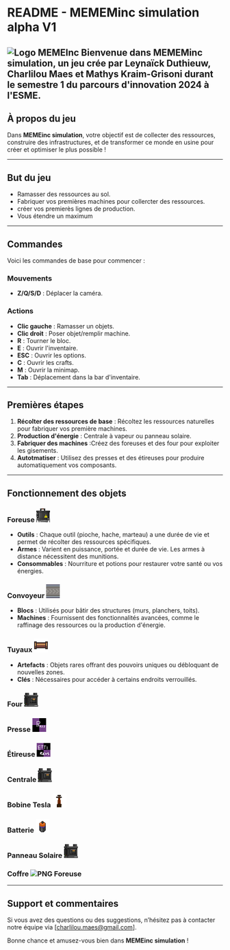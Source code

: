 # README - MEMEMinc simulation alpha V1

![Logo MEMEInc](assets/logo.png)
Bienvenue dans **MEMEMinc simulation**, un jeu crée par Leynaïck Duthieuw, Charlilou Maes et Mathys Kraim-Grisoni durant le semestre 1 du parcours d'innovation 2024 à l'ESME.
---

## À propos du jeu

Dans **MEMEinc simulation**, votre objectif est de collecter des ressources, construire des infrastructures, et de transformer ce monde en usine pour créer et optimiser le plus possible !

---

## But du jeu

- Ramasser des ressources au sol.
- Fabriquer vos premières machines pour collercter des ressources.
- créer vos premierès lignes de production.
- Vous étendre un maximum

---

## Commandes

Voici les commandes de base pour commencer :

### Mouvements
- **Z/Q/S/D** : Déplacer la caméra.

### Actions
- **Clic gauche** : Ramasser un objets.
- **Clic droit** : Poser objet/remplir machine.
- **R** : Tourner le bloc.
- **E** : Ouvrir l'inventaire.
- **ESC** : Ouvrir les options.
- **C** : Ouvrir les crafts.
- **M** : Ouvrir la minimap.
- **Tab** : Déplacement dans la bar d'inventaire.

---

## Premières étapes

1. **Récolter des ressources de base** : Récoltez les ressources naturelles pour fabriquer vos première machines.
2. **Production d'énergie** : Centrale à vapeur ou panneau solaire.
3. **Fabriquer des machines** :Créez des foreuses et des four pour exploiter les gisements.
4. **Autotmatiser** : Utilisez des presses et des étireuses pour produire automatiquement vos composants.


---

## Fonctionnement des objets

### Foreuse   ![PNG Foreuse](assets/drill.png)
- **Outils** : Chaque outil (pioche, hache, marteau) a une durée de vie et permet de récolter des ressources spécifiques.
- **Armes** : Varient en puissance, portée et durée de vie. Les armes à distance nécessitent des munitions.
- **Consommables** : Nourriture et potions pour restaurer votre santé ou vos énergies.

### Convoyeur   ![PNG Foreuse](assets/conveyor.png)
- **Blocs** : Utilisés pour bâtir des structures (murs, planchers, toits).
- **Machines** : Fournissent des fonctionnalités avancées, comme le raffinage des ressources ou la production d'énergie.

### Tuyaux   ![PNG Foreuse](assets/pipe.png)
- **Artefacts** : Objets rares offrant des pouvoirs uniques ou débloquant de nouvelles zones.
- **Clés** : Nécessaires pour accéder à certains endroits verrouillés.

### Four   ![PNG Foreuse](assets/furnace.png)

### Presse   ![PNG Foreuse](assets/presse_hydrau_texture.png)

### Étireuse   ![PNG Foreuse](assets/etireuse_texture.png)

### Centrale   ![PNG Foreuse](assets/furnace.png)

### Bobine Tesla  ![PNG Foreuse](assets/coil.png)

### Batterie  ![PNG Foreuse](assets/battery.png)

### Panneau Solaire  ![PNG Foreuse](assets/furnace.png)

### Coffre ![PNG Foreuse](assets/create.png)

---

## Support et commentaires

Si vous avez des questions ou des suggestions, n’hésitez pas à contacter notre équipe via [charlilou.maes@gmail.com].

Bonne chance et amusez-vous bien dans **MEMEinc simulation** !

